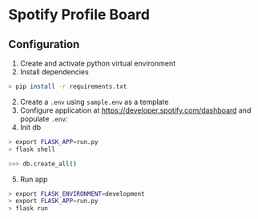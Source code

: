 # Spotify Profile Board


## Configuration
1. Create and activate python virtual environment
1. Install dependencies

```bash
> pip install -r requirements.txt
```

2. Create a `.env` using `sample.env` as a template
3. Configure application at https://developer.spotify.com/dashboard  and populate `.env`: 
4. Init db

```bash
> export FLASK_APP=run.py
> flask shell

>>> db.create_all()
```

5. Run app
```bash
> export FLASK_ENVIRONMENT=development
> export FLASK_APP=run.py
> flask run
```